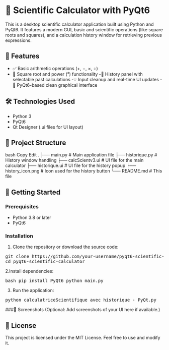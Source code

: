 # 🧮 Scientific Calculator with PyQt6
This is a desktop scientific calculator application built using Python and PyQt6. It features a modern GUI, basic and scientific operations (like square roots and squares), and a calculation history window for retrieving previous expressions.

## 📸 Features
- ✅ Basic arithmetic operations (+, −, ×, ÷)
- 🧠 Square root and power (²) functionality
-🧾 History panel with selectable past calculations
-💡 Input cleanup and real-time UI updates
-🎨 PyQt6-based clean graphical interface

## 🛠️ Technologies Used
- Python 3
- PyQt6
- Qt Designer (.ui files for UI layout)

## 📂 Project Structure
bash
Copy
Edit
.
├── main.py                 # Main application file
├── historique.py           # History window handling
├── calcScientv3.ui         # UI file for the main calculator
├── historique.ui           # UI file for the history popup
├── history_icon.png        # Icon used for the history button
└── README.md               # This file

## 🚀 Getting Started
### Prerequisites
- Python 3.8 or later
- PyQt6

### Installation

1. Clone the repository or download the source code:
<pre>git clone https://github.com/your-username/pyqt6-scientific-calculator.git
cd pyqt6-scientific-calculator</pre>

2.Install dependencies:

<pre>bash pip install PyQt6 python main.py</pre>

3. Run the application:

<pre>python calculatriceScientifique avec historique - PyQt.py</pre>

###📸 Screenshots
(Optional: Add screenshots of your UI here if available.)

## 📝 License
This project is licensed under the MIT License. Feel free to use and modify it.

